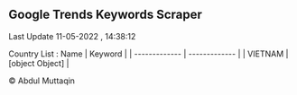 

## Google Trends Keywords Scraper 
 
Last Update 11-05-2022 , 14:38:12

Country List :
 Name  | Keyword |
| ------------- | ------------- |
| VIETNAM | [object Object] |



© Abdul Muttaqin 
